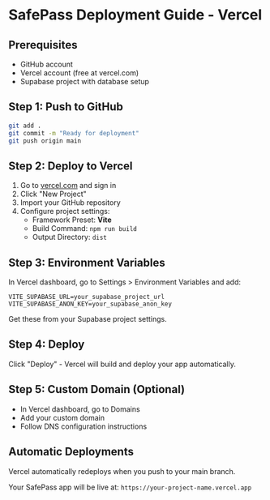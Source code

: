 # SafePass Deployment Guide - Vercel

## Prerequisites
- GitHub account
- Vercel account (free at vercel.com)
- Supabase project with database setup

## Step 1: Push to GitHub
```bash
git add .
git commit -m "Ready for deployment"
git push origin main
```

## Step 2: Deploy to Vercel
1. Go to [vercel.com](https://vercel.com) and sign in
2. Click "New Project"
3. Import your GitHub repository
4. Configure project settings:
   - Framework Preset: **Vite**
   - Build Command: `npm run build`
   - Output Directory: `dist`

## Step 3: Environment Variables
In Vercel dashboard, go to Settings > Environment Variables and add:

```
VITE_SUPABASE_URL=your_supabase_project_url
VITE_SUPABASE_ANON_KEY=your_supabase_anon_key
```

Get these from your Supabase project settings.

## Step 4: Deploy
Click "Deploy" - Vercel will build and deploy your app automatically.

## Step 5: Custom Domain (Optional)
- In Vercel dashboard, go to Domains
- Add your custom domain
- Follow DNS configuration instructions

## Automatic Deployments
Vercel automatically redeploys when you push to your main branch.

Your SafePass app will be live at: `https://your-project-name.vercel.app`